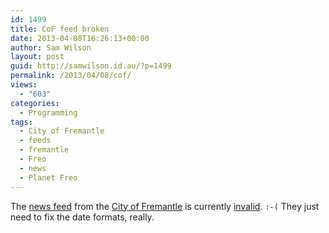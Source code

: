 ```yaml
---
id: 1499
title: CoF feed broken
date: 2013-04-08T16:26:13+00:00
author: Sam Wilson
layout: post
guid: http://samwilson.id.au/?p=1499
permalink: /2013/04/08/cof/
views:
  - "603"
categories:
  - Programming
tags:
  - City of Fremantle
  - feeds
  - fremantle
  - Freo
  - news
  - Planet Freo
---
```

The [news feed](http://www.fremantle.wa.gov.au/feed.rss?listID=37) from the [City of Fremantle](http://www.fremantle.wa.gov.au/) is currently [invalid](http://feedvalidator.org/check.cgi?url=http%3A%2F%2Fwww.fremantle.wa.gov.au%2Ffeed.rss%3FlistID%3D37). `:-(` They just need to fix the date formats, really.